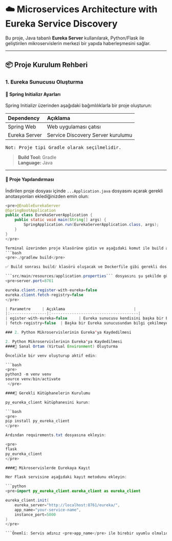 # ☁️ Microservices Architecture with Eureka Service Discovery

Bu proje, Java tabanlı **Eureka Server** kullanılarak, Python/Flask ile geliştirilen mikroservislerin merkezi bir yapıda haberleşmesini sağlar.

---

## 📦 Proje Kurulum Rehberi

### 1. Eureka Sunucusu Oluşturma

#### 🔹 Spring Initializr Ayarları

Spring Initializr üzerinden aşağıdaki bağımlılıklarla bir proje oluşturun:

| Dependency      | Açıklama                              |
|:----------------|:--------------------------------------|
| Spring Web      | Web uygulaması çatısı                 |
| Eureka Server   | Service Discovery Server kurulumu    |

<pre>Not: Proje tipi Gradle olarak seçilmelidir.</pre>

> **Build Tool:** Gradle  
> **Language:** Java

---
#### 🔹 Proje Yapılandırması

İndirilen proje dosyası içinde `...Application.java` dosyasını açarak gerekli anotasyonları eklediğinizden emin olun:

```java
<pre>@EnableEurekaServer
@SpringBootApplication
public class EurekaServerApplication {
    public static void main(String[] args) {
        SpringApplication.run(EurekaServerApplication.class, args);
    }
}
</pre>

Terminal üzerinden proje klasörüne gidin ve aşağıdaki komut ile build alın:
```bash
<pre>./gradlew build</pre>

✅ Build sonrası build/ klasörü oluşacak ve Dockerfile gibi gerekli dosyalar hazır hale gelecektir.

```src/main/resources/application.properties``` dosyasını şu şekilde güncelleyin:
<pre>server.port=8761

eureka.client.register-with-eureka=false
eureka.client.fetch-registry=false
</pre>

| Parametre     | Açıklama                              |
|:----------------|:--------------------------------------|
| egister-with-eureka=false     | Eureka sunucusu kendisini başka bir Eurekaya kayıt etmeyecek.                 |
| fetch-registry=false  | Başka bir Eureka sunucusundan bilgi çekilmeyecek (standalone mod).   |

### 2. Python Mikroservislerinin Eureka'ya Kaydedilmesi

2. Python Mikroservislerinin Eureka'ya Kaydedilmesi
####🔹 Sanal Ortam (Virtual Environment) Oluşturma

Öncelikle bir venv oluşturup aktif edin:

```bash
<pre>
python3 -m venv venv
source venv/bin/activate
 </pre>

####🔹 Gerekli Kütüphanelerin Kurulumu

py_eureka_client kütüphanesini kurun:

```bash
<pre>
pip install py_eureka_client
</pre>

Ardından requirements.txt dosyasına ekleyin:

<pre>
flask
py_eureka_client
</pre>

####🔹 Mikroservislerde Eurekaya Kayıt

Her Flask servisine aşağıdaki kayıt metodunu ekleyin:

```python
<pre>import py_eureka_client.eureka_client as eureka_client

eureka_client.init(
    eureka_server="http://localhost:8761/eureka/",
    app_name="your-service-name",
    instance_port=5000
)
</pre>

```Önemli: Servis adınız <pre>app_name</pre> ile birebir uyumlu olmalıdır.